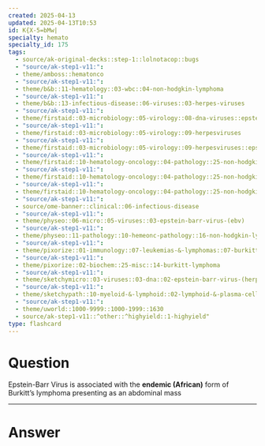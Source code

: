 ```yaml
---
created: 2025-04-13
updated: 2025-04-13T10:53
id: K{X-5=bMw|
specialty: hemato
specialty_id: 175
tags:
  - source/ak-original-decks::step-1::lolnotacop::bugs
  - "source/ak-step1-v11:": 
  - theme/amboss::hematonco
  - "source/ak-step1-v11:": 
  - theme/b&b::11-hematology::03-wbc::04-non-hodgkin-lymphoma
  - "source/ak-step1-v11:": 
  - theme/b&b::13-infectious-disease::06-viruses::03-herpes-viruses
  - "source/ak-step1-v11:": 
  - theme/firstaid::03-microbiology::05-virology::08-dna-viruses::epstein-barr-virus
  - "source/ak-step1-v11:": 
  - theme/firstaid::03-microbiology::05-virology::09-herpesviruses
  - "source/ak-step1-v11:": 
  - theme/firstaid::03-microbiology::05-virology::09-herpesviruses::epstein-barr-virus
  - "source/ak-step1-v11:": 
  - theme/firstaid::10-hematology-oncology::04-pathology::25-non-hodgkin-lymphoma
  - "source/ak-step1-v11:": 
  - theme/firstaid::10-hematology-oncology::04-pathology::25-non-hodgkin-lymphoma::burkitt-lymphoma
  - "source/ak-step1-v11:": 
  - theme/firstaid::10-hematology-oncology::04-pathology::25-non-hodgkin-lymphoma::burkitt-lymphoma::endemic
  - "source/ak-step1-v11:": 
  - source/ome-banner::clinical::06-infectious-disease
  - "source/ak-step1-v11:": 
  - theme/physeo::06-micro::05-viruses::03-epstein-barr-virus-(ebv)
  - "source/ak-step1-v11:": 
  - theme/physeo::11-pathology::10-hemeonc-pathology::16-non-hodgkin-lymphoma
  - "source/ak-step1-v11:": 
  - theme/pixorize::01-immunology::07-leukemias-&-lymphomas::07-burkitt-lymphoma
  - "source/ak-step1-v11:": 
  - theme/pixorize::02-biochem::25-misc::14-burkitt-lymphoma
  - "source/ak-step1-v11:": 
  - theme/sketchymicro::03-viruses::03-dna::02-epstein-barr-virus-(herpesviridae)
  - "source/ak-step1-v11:": 
  - theme/sketchypath::10-myeloid-&-lymphoid::02-lymphoid-&-plasma-cell-disorders::03-non-hodgkin-lymphoma
  - "source/ak-step1-v11:": 
  - theme/uworld::1000-9999::1000-1999::1630
  - source/ak-step1-v11::^other::^highyield::1-highyield"
type: flashcard
---
```


# Question
Epstein-Barr Virus is associated with the **endemic (African)** form of Burkitt’s lymphoma presenting as an abdominal mass

---

# Answer
